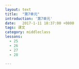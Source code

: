 ```yaml
---
layout: text
title:  "第7单元"
introduction: '第7单元'
date:   2017-1-11 18:37:00 +0800
tags: 课文
category: middleclass
lessons:
  - 25 
  - 26 
  - 27 
  - 28 

---
```


